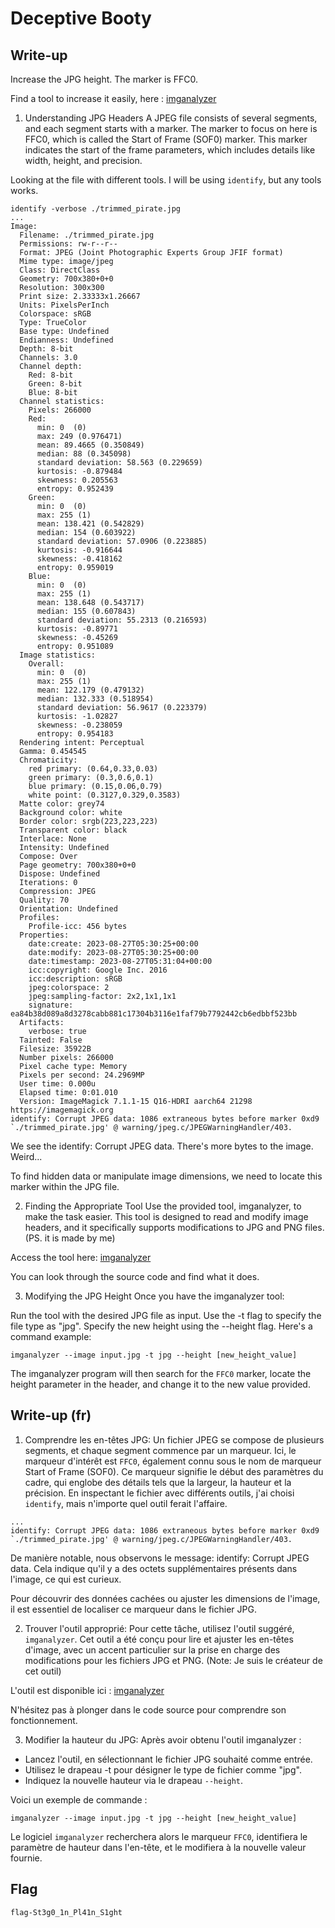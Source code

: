 # Deceptive Booty

## Write-up

Increase the JPG height. The marker is FFC0.

Find a tool to increase it easily, here : [imganalyzer](https://github.com/dgagn/imganalyzer)

1. Understanding JPG Headers
A JPEG file consists of several segments, and each segment starts with a marker. The marker to focus on here is FFC0, which is called the Start of Frame (SOF0) marker. This marker indicates the start of the frame parameters, which includes details like width, height, and precision.

Looking at the file with different tools. I will be using `identify`, but any tools works.

```
identify -verbose ./trimmed_pirate.jpg
...
Image:
  Filename: ./trimmed_pirate.jpg
  Permissions: rw-r--r--
  Format: JPEG (Joint Photographic Experts Group JFIF format)
  Mime type: image/jpeg
  Class: DirectClass
  Geometry: 700x380+0+0
  Resolution: 300x300
  Print size: 2.33333x1.26667
  Units: PixelsPerInch
  Colorspace: sRGB
  Type: TrueColor
  Base type: Undefined
  Endianness: Undefined
  Depth: 8-bit
  Channels: 3.0
  Channel depth:
    Red: 8-bit
    Green: 8-bit
    Blue: 8-bit
  Channel statistics:
    Pixels: 266000
    Red:
      min: 0  (0)
      max: 249 (0.976471)
      mean: 89.4665 (0.350849)
      median: 88 (0.345098)
      standard deviation: 58.563 (0.229659)
      kurtosis: -0.879484
      skewness: 0.205563
      entropy: 0.952439
    Green:
      min: 0  (0)
      max: 255 (1)
      mean: 138.421 (0.542829)
      median: 154 (0.603922)
      standard deviation: 57.0906 (0.223885)
      kurtosis: -0.916644
      skewness: -0.418162
      entropy: 0.959019
    Blue:
      min: 0  (0)
      max: 255 (1)
      mean: 138.648 (0.543717)
      median: 155 (0.607843)
      standard deviation: 55.2313 (0.216593)
      kurtosis: -0.89771
      skewness: -0.45269
      entropy: 0.951089
  Image statistics:
    Overall:
      min: 0  (0)
      max: 255 (1)
      mean: 122.179 (0.479132)
      median: 132.333 (0.518954)
      standard deviation: 56.9617 (0.223379)
      kurtosis: -1.02827
      skewness: -0.238059
      entropy: 0.954183
  Rendering intent: Perceptual
  Gamma: 0.454545
  Chromaticity:
    red primary: (0.64,0.33,0.03)
    green primary: (0.3,0.6,0.1)
    blue primary: (0.15,0.06,0.79)
    white point: (0.3127,0.329,0.3583)
  Matte color: grey74
  Background color: white
  Border color: srgb(223,223,223)
  Transparent color: black
  Interlace: None
  Intensity: Undefined
  Compose: Over
  Page geometry: 700x380+0+0
  Dispose: Undefined
  Iterations: 0
  Compression: JPEG
  Quality: 70
  Orientation: Undefined
  Profiles:
    Profile-icc: 456 bytes
  Properties:
    date:create: 2023-08-27T05:30:25+00:00
    date:modify: 2023-08-27T05:30:25+00:00
    date:timestamp: 2023-08-27T05:31:04+00:00
    icc:copyright: Google Inc. 2016
    icc:description: sRGB
    jpeg:colorspace: 2
    jpeg:sampling-factor: 2x2,1x1,1x1
    signature: ea84b38d089a8d3278cabb881c17304b3116e1faf79b7792442cb6edbbf523bb
  Artifacts:
    verbose: true
  Tainted: False
  Filesize: 35922B
  Number pixels: 266000
  Pixel cache type: Memory
  Pixels per second: 24.2969MP
  User time: 0.000u
  Elapsed time: 0:01.010
  Version: ImageMagick 7.1.1-15 Q16-HDRI aarch64 21298 https://imagemagick.org
identify: Corrupt JPEG data: 1086 extraneous bytes before marker 0xd9 `./trimmed_pirate.jpg' @ warning/jpeg.c/JPEGWarningHandler/403.
```

We see the identify: Corrupt JPEG data. There's more bytes to the image. Weird...

To find hidden data or manipulate image dimensions, we need to locate this marker within the JPG file.

2. Finding the Appropriate Tool
Use the provided tool, imganalyzer, to make the task easier. This tool is designed to read and modify image headers, and it specifically supports modifications to JPG and PNG files. (PS. it is made by me)

Access the tool here: [imganalyzer](https://github.com/dgagn/imganalyzer)

You can look through the source code and find what it does.

3. Modifying the JPG Height
Once you have the imganalyzer tool:

Run the tool with the desired JPG file as input.
Use the -t flag to specify the file type as "jpg".
Specify the new height using the --height flag.
Here's a command example:

```
imganalyzer --image input.jpg -t jpg --height [new_height_value]
```

The imganalyzer program will then search for the `FFC0` marker, locate the height parameter in the header, and change it to the new value provided.

## Write-up (fr)

1. Comprendre les en-têtes JPG:
Un fichier JPEG se compose de plusieurs segments, et chaque segment commence par un marqueur. Ici, le marqueur d'intérêt est `FFC0`, également connu sous le nom de marqueur Start of Frame (SOF0). Ce marqueur signifie le début des paramètres du cadre, qui englobe des détails tels que la largeur, la hauteur et la précision.
En inspectant le fichier avec différents outils, j'ai choisi `identify`, mais n'importe quel outil ferait l'affaire.

```
...
identify: Corrupt JPEG data: 1086 extraneous bytes before marker 0xd9 `./trimmed_pirate.jpg' @ warning/jpeg.c/JPEGWarningHandler/403.
```

De manière notable, nous observons le message: identify: Corrupt JPEG data. Cela indique qu'il y a des octets supplémentaires présents dans l'image, ce qui est curieux.

Pour découvrir des données cachées ou ajuster les dimensions de l'image, il est essentiel de localiser ce marqueur dans le fichier JPG.

2. Trouver l'outil approprié:
Pour cette tâche, utilisez l'outil suggéré, `imganalyzer`. Cet outil a été conçu pour lire et ajuster les en-têtes d'image, avec un accent particulier sur la prise en charge des modifications pour les fichiers JPG et PNG. (Note: Je suis le créateur de cet outil)

L'outil est disponible ici : [imganalyzer](https://github.com/dgagn/imganalyzer)

N'hésitez pas à plonger dans le code source pour comprendre son fonctionnement.

3. Modifier la hauteur du JPG:
Après avoir obtenu l'outil imganalyzer :
- Lancez l'outil, en sélectionnant le fichier JPG souhaité comme entrée.
- Utilisez le drapeau -t pour désigner le type de fichier comme "jpg".
- Indiquez la nouvelle hauteur via le drapeau `--height`.

Voici un exemple de commande :

```
imganalyzer --image input.jpg -t jpg --height [new_height_value]
```

Le logiciel `imganalyzer` recherchera alors le marqueur `FFC0`, identifiera le paramètre de hauteur dans l'en-tête, et le modifiera à la nouvelle valeur fournie.

## Flag

`flag-St3g0_1n_Pl41n_S1ght`
